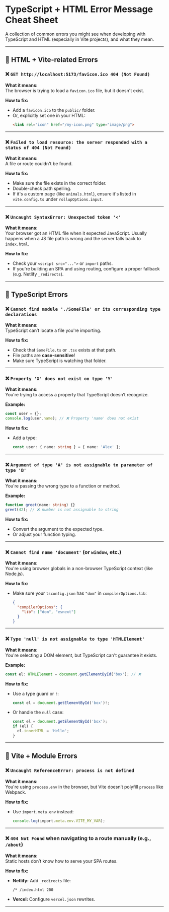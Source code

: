 # TypeScript + HTML Error Message Cheat Sheet

A collection of common errors you might see when developing with TypeScript and HTML (especially in Vite projects), and what they mean.

---

## 🧱 HTML + Vite-related Errors

### ❌ `GET http://localhost:5173/favicon.ico 404 (Not Found)`

**What it means:**  
The browser is trying to load a `favicon.ico` file, but it doesn't exist.

**How to fix:**
- Add a `favicon.ico` to the `public/` folder.
- Or, explicitly set one in your HTML:
  ```html
  <link rel="icon" href="/my-icon.png" type="image/png">
  ```

---

### ❌ `Failed to load resource: the server responded with a status of 404 (Not Found)`

**What it means:**  
A file or route couldn't be found.

**How to fix:**
- Make sure the file exists in the correct folder.
- Double-check path spelling.
- If it's a custom page (like `animals.html`), ensure it's listed in `vite.config.ts` under `rollupOptions.input`.

---

### ❌ `Uncaught SyntaxError: Unexpected token '<'`

**What it means:**  
Your browser got an HTML file when it expected JavaScript. Usually happens when a JS file path is wrong and the server falls back to `index.html`.

**How to fix:**
- Check your `<script src="...">` or `import` paths.
- If you're building an SPA and using routing, configure a proper fallback (e.g. Netlify `_redirects`).

---

## 🧠 TypeScript Errors

### ❌ `Cannot find module './SomeFile' or its corresponding type declarations`

**What it means:**  
TypeScript can’t locate a file you're importing.

**How to fix:**
- Check that `SomeFile.ts` or `.tsx` exists at that path.
- File paths are **case-sensitive**!
- Make sure TypeScript is watching that folder.

---

### ❌ `Property 'X' does not exist on type 'Y'`

**What it means:**  
You're trying to access a property that TypeScript doesn’t recognize.

**Example:**
```ts
const user = {};
console.log(user.name); // ❌ Property 'name' does not exist
```

**How to fix:**
- Add a type:
  ```ts
  const user: { name: string } = { name: 'Alex' };
  ```

---

### ❌ `Argument of type 'A' is not assignable to parameter of type 'B'`

**What it means:**  
You're passing the wrong type to a function or method.

**Example:**
```ts
function greet(name: string) {}
greet(42); // ❌ number is not assignable to string
```

**How to fix:**
- Convert the argument to the expected type.
- Or adjust your function typing.

---

### ❌ `Cannot find name 'document'` (or `window`, etc.)

**What it means:**  
You're using browser globals in a non-browser TypeScript context (like Node.js).

**How to fix:**
- Make sure your `tsconfig.json` has `"dom"` in `compilerOptions.lib`:
  ```json
  {
    "compilerOptions": {
      "lib": ["dom", "esnext"]
    }
  }
  ```

---

### ❌ `Type 'null' is not assignable to type 'HTMLElement'`

**What it means:**  
You're selecting a DOM element, but TypeScript can't guarantee it exists.

**Example:**
```ts
const el: HTMLElement = document.getElementById('box'); // ❌
```

**How to fix:**
- Use a type guard or `!`:
  ```ts
  const el = document.getElementById('box')!;
  ```
- Or handle the `null` case:
  ```ts
  const el = document.getElementById('box');
  if (el) {
    el.innerHTML = 'Hello';
  }
  ```

---

## 🧪 Vite + Module Errors

### ❌ `Uncaught ReferenceError: process is not defined`

**What it means:**  
You're using `process.env` in the browser, but Vite doesn’t polyfill `process` like Webpack.

**How to fix:**
- Use `import.meta.env` instead:
  ```ts
  console.log(import.meta.env.VITE_MY_VAR);
  ```

---

### ❌ `404 Not Found` when navigating to a route manually (e.g., `/about`)

**What it means:**  
Static hosts don’t know how to serve your SPA routes.

**How to fix:**
- **Netlify:** Add `_redirects` file:
  ```
  /* /index.html 200
  ```
- **Vercel:** Configure `vercel.json` rewrites.

---
